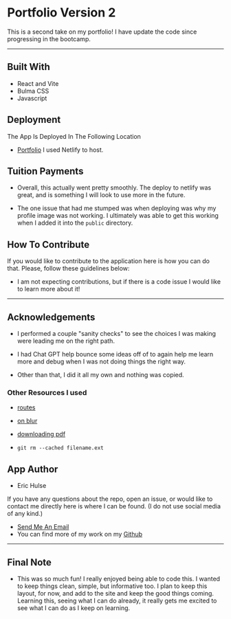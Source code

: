 # Portfolio Version 2

This is a second take on my portfolio! I have update the code since progressing in the bootcamp.

---

## Built With

- React and Vite
- Bulma CSS
- Javascript

## Deployment

The App Is Deployed In The Following Location

- [Portfolio](https://clinquant-dieffenbachia-0ac6e1.netlify.app) I used Netlify to host.

## Tuition Payments

- Overall, this actually went pretty smoothly. The deploy to netlify was great, and is something I will look to use more in the future.

- The one issue that had me stumped was when deploying was why my profile image was not working. I ultimately was able to get this working when I added it into the `public` directory.

## How To Contribute

If you would like to contribute to the application here is how you can do that.
Please, follow these guidelines below:

- I am not expecting contributions, but if there is a code issue I would like to learn more about it!

---

## Acknowledgements

- I performed a couple "sanity checks" to see the choices I was making were leading me on the right path.

- I had Chat GPT help bounce some ideas off of to again help me learn more and debug when I was not doing things the right way.

- Other than that, I did it all my own and nothing was copied.

### Other Resources I used

- [routes](https://reactrouter.com/en/main/start/tutorial#nested-routes)

- [on blur](https://bobbyhadz.com/blog/react-detect-focus-lost)

- [downloading pdf](https://bobbyhadz.com/blog/react-download-file)

- `git rm --cached filename.ext`

## App Author

- Eric Hulse

If you have any questions about the repo, open an issue, or would like to contact me directly here is where I can be found.
(I do not use social media of any kind.)

- <a href="mailto:hulse@hey.com">Send Me An Email</a>
- You can find more of my work on my [Github](https://github.com/sempercuriosus/)

---

## Final Note

- This was so much fun! I really enjoyed being able to code this. I wanted to keep things clean, simple, but informative too. I plan to keep this layout, for now, and add to the site and keep the good things coming. Learning this, seeing what I can do already, it really gets me excited to see what I can do as I keep on learning.

